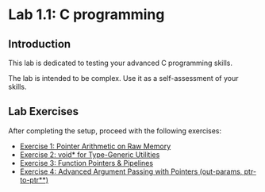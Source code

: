 # Lab 1.1: C programming

## Introduction

This lab is dedicated to testing your advanced C programming skills. 

The lab is intended to be complex. Use it as a self-assessment of your skills.

## Lab Exercises

  After completing the setup, proceed with the following exercises:
  
  - [Exercise 1: Pointer Arithmetic on Raw Memory](./exercise1/README.md)
  - [Exercise 2: void* for Type-Generic Utilities](./exercise2/README.md)
  - [Exercise 3: Function Pointers & Pipelines](./exercise3/README.md)
  - [Exercise 4: Advanced Argument Passing with Pointers (out-params, ptr-to-ptr**)](./exercise4/README.md)



